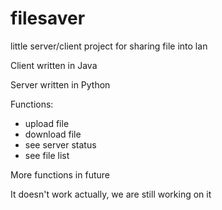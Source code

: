 # filesaver
little server/client project for sharing file into lan


Client written in Java

Server written in Python

Functions:
  - upload file
  - download file
  - see server status
  - see file list
 
 More functions in future
 
 It doesn't work actually, we are still working on it
